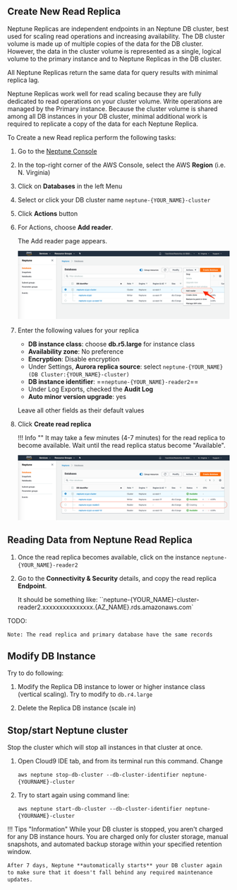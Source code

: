 ## Create New Read Replica

Neptune Replicas are independent endpoints in an Neptune DB cluster, best used for scaling read operations and increasing availability. The DB cluster volume is made up of multiple copies of the data for the DB cluster. However, the data in the cluster volume is represented as a single, logical volume to the primary instance and to Neptune Replicas in the DB cluster.

All Neptune Replicas return the same data for query results with minimal replica lag.

Neptune Replicas work well for read scaling because they are fully dedicated to read operations on your cluster volume. Write operations are managed by the Primary instance. Because the cluster volume is shared among all DB instances in your DB cluster, minimal additional work is required to replicate a copy of the data for each Neptune Replica.

To Create a new Read replica perform the following tasks:

1. Go to the [Neptune Console](https://console.aws.amazon.com/neptune/home)
2. In the top-right corner of the AWS Console, select the AWS **Region** (i.e. N. Virginia)
3. Click on **Databases** in the left Menu
4. Select or click your DB cluster name `neptune-{YOUR_NAME}-cluster`
5. Click **Actions** button
6. For Actions, choose **Add reader**.
   
    The Add reader page appears.

    ![](assets/images/create_neptune_replica.png)

7.	Enter the following values for your replica
    - **DB instance class**: choose **db.r5.large** for instance class
    - **Availability zone**: No preference
    - **Encryption**: Disable encryption
    - Under Settings, **Aurora replica source**: select `neptune-{YOUR_NAME}(DB Cluster:{YOUR_NAME}-cluster)` 
    - **DB instance identifier**: ==`neptune-{YOUR_NAME}-reader2`==
    - Under Log Exports, checked the **Audit Log**
    - **Auto minor version upgrade**: yes

     Leave all other fields as their default values

8.	Click **Create read replica**

    !!! Info ""
        It may take a few minutes (4-7 minutes) for the read replica to become available.  Wait until the read replica status become "Available".

     ![](assets/images/create_neptune_replica2.png)

## Reading Data from Neptune Read Replica

1.	Once the read replica becomes available, click on the instance `neptune-{YOUR_NAME}-reader2`
2.	Go to the **Connectivity & Security** details, and copy the read replica **Endpoint**. 

    It should be something like: ``neptune-{YOUR_NAME}-cluster-reader2.xxxxxxxxxxxxxxx.{AZ_NAME}.rds.amazonaws.com`

TODO:    
    
    Note: The read replica and primary database have the same records

## Modify DB Instance

Try to do following:

1. Modify the Replica DB instance to lower or higher instance class (vertical scaling). 
   Try to modify to `db.r4.large`

2. Delete the Replica DB instance (scale in) 

## Stop/start Neptune cluster

Stop the cluster which will stop all instances in that cluster at once. 

1. Open Cloud9 IDE tab, and from its terminal run this command. Change 

    ```
    aws neptune stop-db-cluster --db-cluster-identifier neptune-{YOURNAME}-cluster
    ```
    
2. Try to start again using command line:

    ```
    aws neptune start-db-cluster --db-cluster-identifier neptune-{YOURNAME}-cluster
    ```

!!! Tips "Information"
    While your DB cluster is stopped, you aren't charged for any DB instance hours. You are charged only for cluster storage, manual snapshots, and automated backup storage within your specified retention window. 

    After 7 days, Neptune **automatically starts** your DB cluster again to make sure that it doesn't fall behind any required maintenance updates.  


